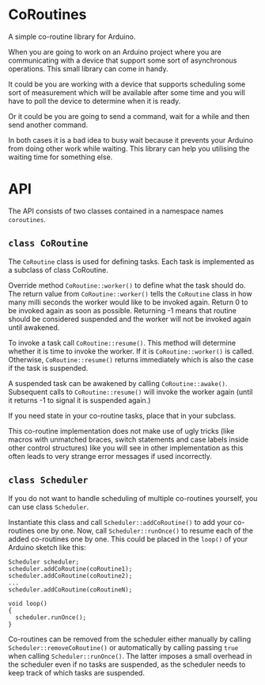 # CoRoutines
A simple co-routine library for Arduino.

When you are going to work on an Arduino project where you are communicating with a device that support some sort of asynchronous operations. This small library can come in handy.

It could be you are working with a device that supports scheduling some sort of measurement which will be available after some time and you will have to poll the device to determine when it is ready.

Or it could be you are going to send a command, wait for a while and then send another command.

In both cases it is a bad idea to busy wait because it prevents your Arduino from doing other work while waiting. This library can help you utilising the waiting time for something else.

# API
The API consists of two classes contained in a namespace names `coroutines`.

## `class CoRoutine`
The `CoRoutine` class is used for defining tasks.
Each task is implemented as a subclass of class CoRoutine.

Override method `CoRoutine::worker()` to define what the task should do.
The return value from `CoRoutine::worker()` tells the `CoRoutine` class
in how many milli seconds the worker would like to be invoked again.
Return 0 to be invoked again as soon as possible.
Returning -1 means that routine should be considered suspended and the
worker will not be invoked again until awakened.

To invoke a task call `CoRoutine::resume()`. This method will determine
whether it is time to invoke the worker. If it is `CoRoutine::worker()`
is called. Otherwise, `CoRoutine::resume()` returns immediately which is also the case
if the task is suspended.

A suspended task can be awakened by calling `CoRoutine::awake()`.
Subsequent calls to `CoRoutine::resume()` will invoke the worker again
(until it returns -1 to signal it is suspended again.)

If you need state in your co-routine tasks, place that in your subclass.

This co-routine implementation does not make use of ugly tricks
(like macros with unmatched braces, switch statements and case labels inside
other control structures) like you will see in other implementation as
this often leads to very strange error messages if used incorrectly.

## `class Scheduler`
If you do not want to handle scheduling of multiple co-routines yourself,
you can use class `Scheduler`.

Instantiate this class and call `Scheduler::addCoRoutine()` to add your
co-routines one by one. Now, call `Scheduler::runOnce()` to resume each of
the added co-routines one by one. This could be placed in the `loop()` of
your Arduino sketch like this:

    Scheduler scheduler;
    scheduler.addCoRoutine(coRoutine1);
    scheduler.addCoRoutine(coRoutine2);
    ...
    scheduler.addCoRoutine(coRoutineN);
    
    void loop()
    {
      scheduler.runOnce();
    }

Co-routines can be removed from the scheduler either manually by calling
`Scheduler::removeCoRoutine()` or automatically by calling passing `true`
when calling `Scheduler::runOnce()`. The latter imposes a small overhead in the
scheduler even if no tasks are suspended, as the scheduler needs to keep track
of which tasks are suspended.
